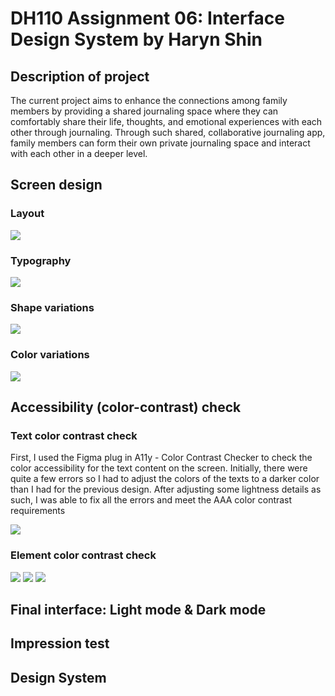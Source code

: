 # DH110 Assignment 06: Interface Design System by Haryn Shin
## Description of project
The current project aims to enhance the connections among family members by providing a shared journaling space where they can comfortably share their life, thoughts, and emotional experiences with each other through journaling. Through such shared, collaborative journaling app, family members can form their own private journaling space and interact with each other in a deeper level.

## Screen design
### Layout
![](layout.svg)

### Typography
![](typography.svg)
### Shape variations
![](shape-variations.svg)
### Color variations
![](color-variations.svg)
## Accessibility (color-contrast) check
### Text color contrast check 
First, I used the Figma plug in A11y - Color Contrast Checker to check the color accessibility for the text content on the screen. Initially, there were quite a few errors so I had to adjust the colors of the texts to a darker color than I had for the previous design. After adjusting some lightness details as such, I was able to fix all the errors and meet the AAA color contrast requirements

![](text-ccc.png)

### Element color contrast check
![](element-ccc1.png)
![](element-ccc2.png)
![](element-ccc3.png)

## Final interface: Light mode & Dark mode


## Impression test
## Design System


